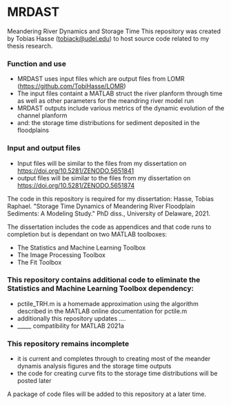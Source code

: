 # MRDAST
Meandering River Dynamics and Storage Time
This repository was created by Tobias Hasse (tobiack@udel.edu) to host source code related to my thesis research.

### Function and use
- MRDAST uses input files which are output files from LOMR (https://github.com/TobiHasse/LOMR)
- The input files containt a MATLAB struct the river planform through time as well as other parameters for the meandring river model run
- MRDAST outputs include various metrics of the dynamic evolution of the channel planform
- and: the storage time distributions for sediment deposited in the floodplains

### Input and output files
- Input files will be similar to the files from my dissertation on https://doi.org/10.5281/ZENODO.5651841
- output files will be similar to the files from my dissertation on https://doi.org/10.5281/ZENODO.5651874

The code in this repository is required for my dissertation: Hasse, Tobias Raphael. "Storage Time Dynamics of Meandering River Floodplain Sediments: A Modeling Study." PhD diss., University of Delaware, 2021.

The dissertation includes the code as appendices and that code runs to completion but is dependant on two MATLAB toolboxes:
- The Statistics and Machine Learning Toolbox
- The Image Processing Toolbox
- The Fit Toolbox

### This repository contains additional code to eliminate the Statistics and Machine Learning Toolbox dependency:
- pctile_TRH.m is a homemade approximation using the algorithm described in the MATLAB online documentation for pctile.m
- additionally this repository updates ....
- _____ compatibility for MATLAB 2021a

### This repository remains incomplete 
- it is current and completes through to creating most of the meander dynamis analysis figures and the storage time outputs
- the code for creating curve fits to the storage time distributions will be posted later

A package of code files will be added to this repository at a later time.
